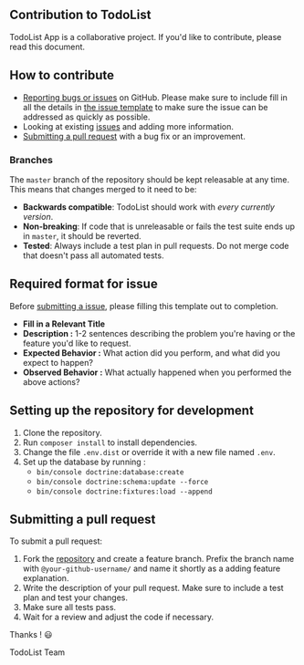## Contribution to TodoList
TodoList App is a collaborative project. If you'd like to contribute, please read this document.

## How to contribute
- [Reporting bugs or issues][5] on GitHub. Please make sure to include fill in all the details in [the issue template][1] to make sure the issue can be addressed as quickly as possible.
- Looking at existing [issues][2] and adding more information.
- [Submitting a pull request][3] with a bug fix or an improvement.

### Branches

The `master` branch of the repository should be kept releasable at any time. This means that changes merged to it need to be:

- **Backwards compatible**: TodoList should work with _every currently version_. 
- **Non-breaking**: If code that is unreleasable or fails the test suite ends up in `master`, it should be reverted.
- **Tested**: Always include a test plan in pull requests. Do not merge code that doesn't pass all automated tests.


## Required format for issue

Before [submitting a issue][5], please filling this template out to completion.
- **Fill in a Relevant Title**
- **Description :** 1-2 sentences describing the problem you're having or the feature you'd like to request.
- **Expected Behavior :** What action did you perform, and what did you expect to happen?
- **Observed Behavior :** What actually happened when you performed the above actions?


## Setting up the repository for development

1. Clone the repository.
2. Run `composer install` to install dependencies.
3. Change the file `.env.dist` or override it with a new file named `.env`.
4. Set up the database by running :
    - `bin/console doctrine:database:create`  
    - `bin/console doctrine:schema:update --force`  
    - `bin/console doctrine:fixtures:load --append`  


## Submitting a pull request

To submit a pull request:

1. Fork the [repository][4] and create a feature branch. Prefix the branch name with `@your-github-username/` and name it shortly as a adding feature explanation.
2. Write the description of your pull request. Make sure to include a test plan and test your changes.
3. Make sure all tests pass.
4. Wait for a review and adjust the code if necessary.


Thanks ! :smiley:

TodoList Team

[1]: https://github.com/vlescot/TodoList/blob/master/CONTRIBUTING.md#required-format-for-issue
[2]: https://github.com/vlescot/TodoList/issues
[3]: https://github.com/vlescot/TodoList/blob/master/CONTRIBUTING.md#submitting-a-pull-request
[4]: https://github.com/vlescot/TodoList
[5]: https://github.com/vlescot/TodoList/issues/new
